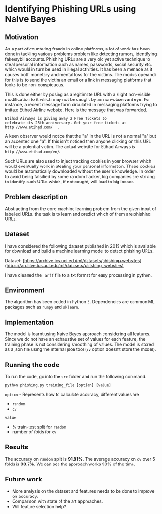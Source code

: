# Identifying Phishing URLs using Naive Bayes

## Motivation

As a part of countering frauds in online platforms, a lot of work has been done in tackling various problems problem like detecting rumors, identifying fake/sybil accounts. Phishing URLs are a very old yet active technique to steal personal information such as names, passwords, social security etc. which would in turn be used in illegal activities. It has been a menace as it causes both monetary and mental loss for the victims. The modus operandi for this is to send the victim an email or a link in messaging platforms that looks to be non-conspicuous.

This is done either by posing as a legitimate URL with a slight non-visible modification to it which may not be caught by an non-observant eye. For instance, a recent message form circulated in messaging platforms trying to imitate Etihad Airline website. Here is the message that was forwarded.

```
Etihad Airways is giving away 2 Free Tickets to
celebrate its 25th anniversary. Get your free tickets at
http://www.etihạd.com/  .
```

A keen observer would notice that the "a" in the URL is not a normal "a" but an accented one "ạ". If this isn't noticed then anyone clicking on this URL will be a potential victim. The actual website for Etihad Airways is `http://www.etihad.com/en/`.

Such URLs are also used to inject tracking cookies in your browser which would eventually work in stealing your personal information. These cookies would be automatically downloaded without the user's knowledge. In order to avoid being falsified by some random hacker, big companies are striving to identify such URLs which, if not caught, will lead to big losses.


## Problem description

Abstracting from the core machine learning problem from the given input of labelled URLs, the task is to learn and predict which of them are phishing URLs.

## Dataset

I have considered the following dataset published in 2015 which is available for download and build a machine learning model to detect phishing URLs.

Dataset: [https://archive.ics.uci.edu/ml/datasets/phishing+websites](https://archive.ics.uci.edu/ml/datasets/phishing+websites)

I have cleaned the `.arff` file to a txt format for easy processing in python.

## Environment

The algorithm has been coded in Python 2. Dependencies are common ML packages such as `numpy` and `sklearn`.

## Implementation

The model is learnt using Naive Bayes approach considering all features. Since we do not have an exhaustive set of values for each feature, the training phase is not considering smoothing of values. The model is stored as a json file using the internal json tool (`cv` option doesn't store the model).

## Running the code

To run the code, go into the `src` folder and run the following command.

```
python phishing.py training_file [option] [value]
```

`option` - Represents how to calculate accuracy, different values are

- `random`
- `cv`

`value`

- % train-test split for `random`
- number of folds for `cv`

## Results

The accuracy on `random` split is **91.81%**. The average accuracy on `cv` over 5 folds is **90.7%**. We can see the approach works 90% of the time.

## Future work

- More analysis on the dataset and features needs to be done to improve on accuracy.
- Comparison with state of the art approaches.
- Will feature selection help?
